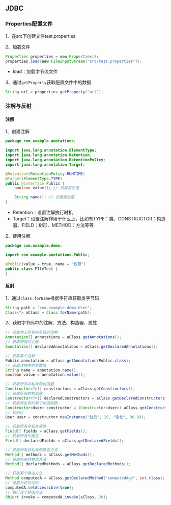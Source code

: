## JDBC



### Properties配置文件

1、在src下创建文件test.properties

2、加载文件

```java
Properties properties = new Properties();
properties.load(new FileInputStream("src/test.properties"));
```

* load：加载字节流文件

3、通过`getProperty`获取配置文件中的数据

```java
String url = properties.getProperty("url");
```



### 注解与反射

#### 注解

1、创建注解

```java
package com.example.anotations;

import java.lang.annotation.ElementType;
import java.lang.annotation.Retention;
import java.lang.annotation.RetentionPolicy;
import java.lang.annotation.Target;

@Retention(RetentionPolicy.RUNTIME)
@Target(ElementType.TYPE)
public @interface Public {
    boolean value(); // 设置属性值

    String name(); // 设置属性值
}

```

* Retention：设置注解执行时机
* Target：设置注解作用于什么上，比如有TYPE：类、CONSTRUCTOR：构造器、FIELD：树形、METHOD：方法等等

2、使用注解

```java
package com.example.demo;

import com.example.anotations.Public;

@Public(value = true, name = "权限")
public class FIleTest {
}

```

#### 反射

1、通过`Class.forName`根据字符串获取类字节码

```java
String path = "com.example.demo.User";
Class<?> aClass = Class.forName(path);
```

2、获取字节码中的注解、方法、构造器、属性

```java
// 获取类上所有非私有的注解
Annotation[] annotations = aClass.getAnnotations();
// 获取所有的注解
Annotation[] declaredAnnotations = aClass.getDeclaredAnnotations();

// 获取某个注解
Public annotation = aClass.getAnnotation(Public.class);
// 获取注解中的参数值
String name = annotation.name();
boolean value = annotation.value();

// 获取所有非私有的构造器
Constructor<?>[] constructors = aClass.getConstructors();
// 获取所有的构造器
Constructor<?>[] declaredConstructors = aClass.getDeclaredConstructors();
// 获取非私有的某个构造函数
Constructor<User> constructor = (Constructor<User>) aClass.getConstructor(String.class, int.class, String.class, double.class);
// 实例化
User user = constructor.newInstance("赵云", 20, "渝北", 90.99);

// 获取所有非私有属性
Field[] fields = aClass.getFields();
// 获取所有的属性
Field[] declaredFields = aClass.getDeclaredFields();

// 获取所有非私有的静态方法
Method[] methods = aClass.getMethods();
// 获取所有的静态方法
Method[] declaredMethods = aClass.getDeclaredMethods();

// 获取某个静态方法
Method computedA = aClass.getDeclaredMethod("computedAge", int.class);
// 设置为可访问的
computedA.setAccessible(true);
// 执行这个静态方法
Object invoke = computedA.invoke(aClass, 20);
```
